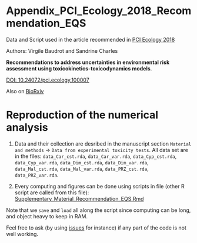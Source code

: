 # Appendix_PCI_Ecology_2018_Recommendation_EQS

Data and Script used in the article recommended in [PCI Ecology 2018](---)

Authors: Virgile Baudrot and Sandrine Charles

**Recommendations to address uncertainties in environmental risk assessment using toxicokinetics-toxicodynamics models**. 

[DOI: 10.24072/pci.ecology.100007](10.24072/pci.ecology.100007)

Also on [BioRxiv](https://www.biorxiv.org/content/early/2018/11/22/356469)

# Reproduction of the numerical analysis

1. Data and their collection are desribed in the manuscript section `Material and methods` -> `Data from experimental toxicity tests`.
All data set are in the files: `data_Car_cst.rda`, `data_Car_var.rda`, `data_Cyp_cst.rda`, `data_Cyp_var.rda`, `data_Dim_cst.rda`, `data_Dim_var.rda`, `data_Mal_cst.rda`, `data_Mal_var.rda`, `data_PRZ_cst.rda`, `data_PRZ_var.rda`.

2. Every computing and figures can be done using scripts in file (other R script are called from this file): [Supplementary_Material_Recommendation_EQS.Rmd](Supplementary_Material_Recommendation_EQS.Rmd)

Note that we `save` and `load` all along the script since computing can be long, and object heavy to keep in RAM.

Feel free to ask (by using [issues](https://github.com/virgile-baudrot/Appendix_PCI_Ecology_2018_Recommendation_EQS/issues) for instance) if any part of the code is not well working.


